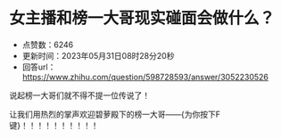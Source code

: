 # 女主播和榜一大哥现实碰面会做什么？
- 点赞数：6246
- 更新时间：2023年05月31日08时28分20秒
- 回答url：https://www.zhihu.com/question/598728593/answer/3052230526
<body>
 <p data-pid="dvWMvNru">说起榜一大哥们就不得不提一位传说了！</p>
 <p data-pid="6ucLPo69">让我们用热烈的掌声欢迎碧萝殿下的榜一大哥——{为你按下F键}！！！！！！！！！！</p>
</body>